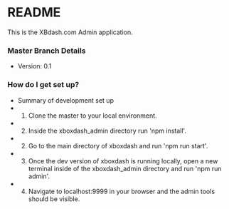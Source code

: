 # README #

This is the XBdash.com Admin application. 

### Master Branch Details ###

* Version: 0.1

### How do I get set up? ###

* Summary of development set up
* 1. Clone the master to your local environment.
* 2. Inside the xboxdash_admin directory run 'npm install'.
* 2. Go to the main directory of xboxdash and run 'npm run start'.
* 3. Once the dev version of xboxdash is running locally, open a new terminal inside of the xboxdash_admin directory and run 'npm run admin'.
* 4. Navigate to localhost:9999 in your browser and the admin tools should be visible.